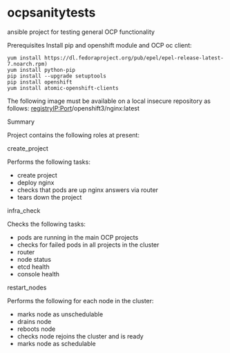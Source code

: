 # ocpsanitytests
ansible project for testing general OCP functionality

Prerequisites
Install pip and openshift module and OCP oc client:

    yum install https://dl.fedoraproject.org/pub/epel/epel-release-latest-7.noarch.rpm)
    yum install python-pip
    pip install --upgrade setuptools
    pip install openshift
    yum install atomic-openshift-clients

The following image must be available on a local insecure repository as follows:
<registryIP:Port>/openshift3/nginx:latest


Summary

Project contains the following roles at present:

create_project

Performs the following tasks:
- create project
- deploy nginx
- checks that pods are up nginx answers via router
- tears down the project

infra_check

Checks the following tasks:
- pods are running in the main OCP projects
- checks for failed pods in all projects in the cluster
- router
- node status 
- etcd health
- console health

restart_nodes

Performs the following for each node in the cluster:
- marks node as unschedulable
- drains node
- reboots node 
- checks node rejoins the cluster and is ready
- marks node as schedulable


